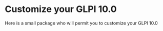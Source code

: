 # Customize your GLPI 10.0

Here is a small package who will permit you to customize your GLPI 10.0

